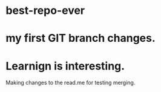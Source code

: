 # best-repo-ever
# my first GIT branch changes.
# Learnign is interesting.
Making changes to the read.me for testing merging.
